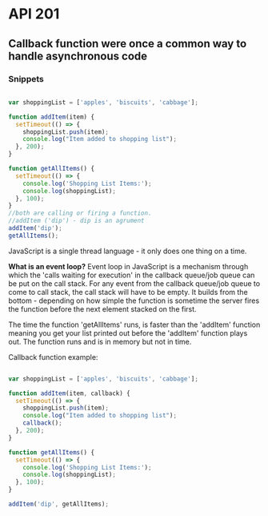 # API 201 
## Callback function were once a common way to handle asynchronous code 

### Snippets 

```javascript

var shoppingList = ['apples', 'biscuits', 'cabbage'];

function addItem(item) {
  setTimeout(() => {
    shoppingList.push(item);
    console.log("Item added to shopping list");
  }, 200);
}

function getAllItems() {
  setTimeout(() => {
    console.log('Shopping List Items:');
    console.log(shoppingList);
  }, 100);
}
//both are calling or firing a function. 
//addItem ('dip') - dip is an agrument 
addItem('dip'); 
getAllItems();

```
JavaScript is a single thread language - it only does one thing on a time. 

**What is an event loop?**
Event loop in JavaScript is a mechanism through which the 'calls waiting for execution' in the callback queue/job queue can be put on the call stack. For any event from the callback queue/job queue to come to call stack, the call stack will have to be empty. It builds from the bottom - depending on how simple the function is sometime the server fires the function before the next element stacked on the first. 

The time the function 'getAllItems' runs, is faster than the 'addItem' function meaning you get your list printed out before the 'addItem' function plays out. The function runs and is in memory but not in time. 

Callback function example: 

```javascript

var shoppingList = ['apples', 'biscuits', 'cabbage'];

function addItem(item, callback) {
  setTimeout(() => {
    shoppingList.push(item);
    console.log("Item added to shopping list");
    callback();
  }, 200);
}

function getAllItems() {
  setTimeout(() => {
    console.log('Shopping List Items:');
    console.log(shoppingList);
  }, 100);
}

addItem('dip', getAllItems);

```